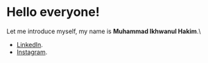 # Hello everyone!
Let me introduce myself, my name is **Muhammad Ikhwanul Hakim**.\

* [LinkedIn](www.linkedin.com/in/iwanhkim).
* [Instagram](https://www.instagram.com/iwanhkim/).
